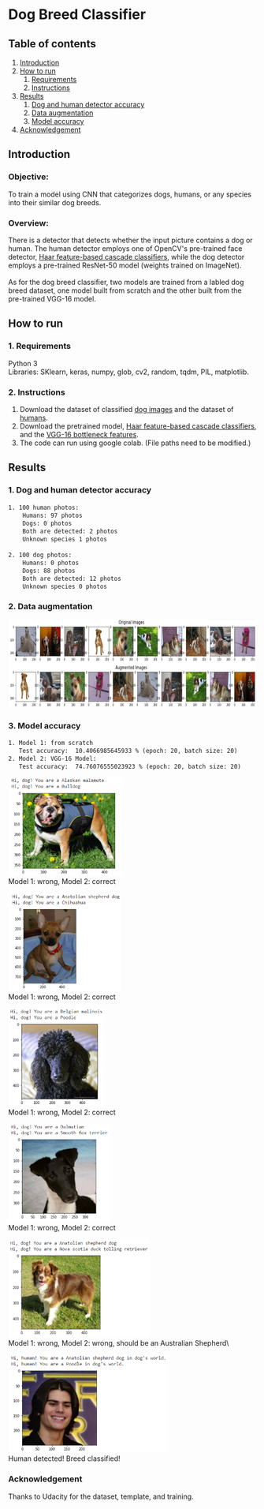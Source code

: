# Dog Breed Classifier

## Table of contents
1. [Introduction](#Introduction)
2. [How to run](#Howtorun)
    1. [Requirements](#Requirements)
    2. [Instructions](#Instructions)
3. [Results](#Results)
    1. [Dog and human detector accuracy](#Dogandhumandetectoraccuracy)
    2. [Data augmentation](#DataAugmentation)
    3. [Model accuracy](#ModelAccuracy)
4. [Acknowledgement](#Acknowledgement)

<a name="Introduction"></a>
## Introduction

### Objective:
 To train a model using CNN that categorizes dogs, humans, or any species into their similar dog breeds. 

### Overview:
  There is a detector that detects whether the input picture contains a dog or human. The human detector employs one of OpenCV's pre-trained face detector, [Haar feature-based cascade classifiers](http://docs.opencv.org/trunk/d7/d8b/tutorial_py_face_detection.html), while the dog detector employs a pre-trained ResNet-50 model (weights trained on ImageNet).\
  \
  As for the dog breed classifier, two models are trained from a labled dog breed dataset, one model built from scratch and the other built from the pre-trained VGG-16 model.

<a name="Howtorun"></a>
## How to run

<a name="Requirements"></a>
### 1. Requirements

Python 3\
Libraries: SKlearn, keras, numpy, glob, cv2, random, tqdm, PIL, matplotlib.




<a name="Instructions"></a>
### 2. Instructions

  1.	Download the dataset of classified [dog images](https://s3-us-west-1.amazonaws.com/udacity-aind/dog-project/dogImages.zip) and the dataset of [humans](https://s3-us-west-1.amazonaws.com/udacity-aind/dog-project/lfw.zip).
  2.  Download the pretrained model, [Haar feature-based cascade classifiers](https://github.com/opencv/opencv/tree/master/data/haarcascades), and the [VGG-16 bottleneck features](https://s3-us-west-1.amazonaws.com/udacity-aind/dog-project/DogVGG16Data.npz).
  3.  The code can run using google colab. (File paths need to be modified.)

<a name="Results"></a>
## Results

<a name="Dogandhumandetectoraccuracy"></a>
### 1. Dog and human detector accuracy
    1. 100 human photos:
        Humans: 97 photos
        Dogs: 0 photos
        Both are detected: 2 photos
        Unknown species 1 photos
        
    2. 100 dog photos:
        Humans: 0 photos
        Dogs: 88 photos
        Both are detected: 12 photos
        Unknown species 0 photos
 
<a name="DataAugmentation"></a>
### 2. Data augmentation

<img src="image/data_augmentation.png" height="180" alt="data_augmentation"/>

<a name="ModelAccuracy"></a>
### 3. Model accuracy

    1. Model 1: from scratch
       Test accuracy:  10.4066985645933 % (epoch: 20, batch size: 20)
    2. Model 2: VGG-16 Model:
       Test accuracy:  74.76076555023923 % (epoch: 20, batch size: 20)
       

<img src="image/bulldog_result.png" height="200" alt="bulldog_result"/> \
Model 1: wrong, Model 2: correct

<img src="image/chihuahua_result.png" height="200" alt="chihuahua_result"/> \
Model 1: wrong, Model 2: correct

<img src="image/poodle_result.png" height="200" alt="poodle_result"/> \
Model 1: wrong, Model 2: correct

<img src="image/smooth_fox_terrier_result.png" height="200" alt="smooth_fox_terrier_result"/> \
Model 1: wrong, Model 2: correct

<img src="image/australian_shepherd_result.png" height="200" alt="australian_shepherd_result"/> \
Model 1: wrong, Model 2: wrong, should be an Australian Shepherd\

<img src="image/human_result.png" height="200" alt="human_result"/>\
Human detected! Breed classified!


<a name="Acknowledgement"></a>
### Acknowledgement
Thanks to Udacity for the dataset, template, and training.
